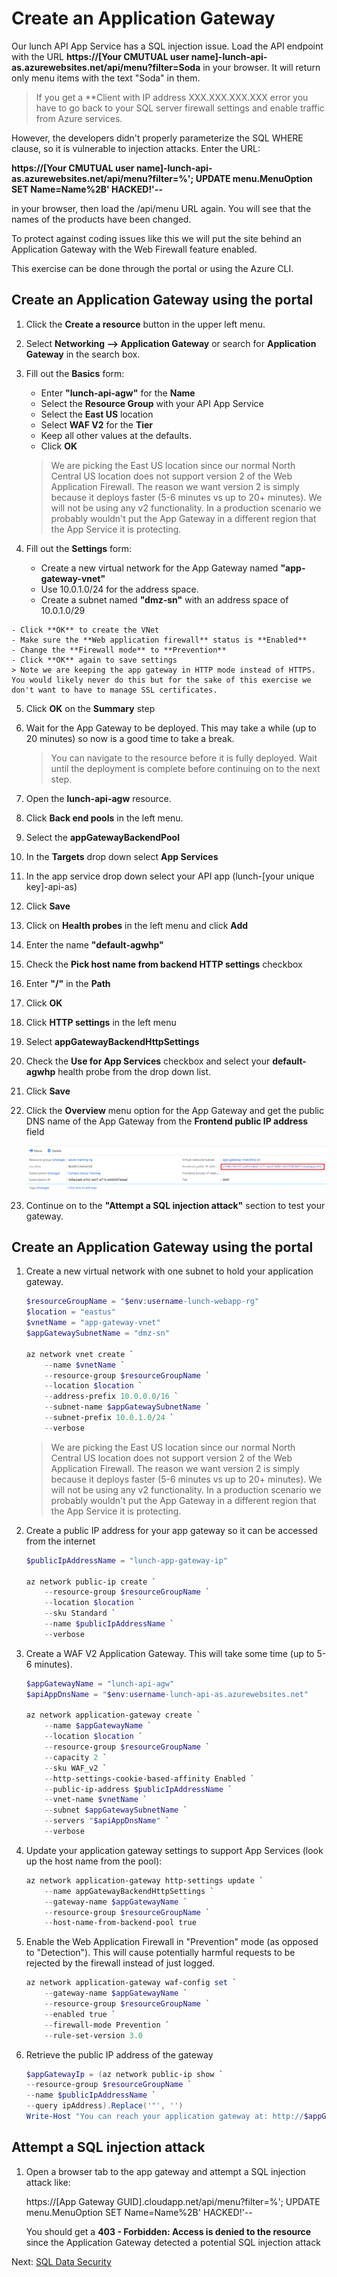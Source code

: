 
# Create an Application Gateway

Our lunch API App Service has a SQL injection issue.  Load the API endpoint with the URL
**https://[Your CMUTUAL user name]-lunch-api-as.azurewebsites.net/api/menu?filter=Soda**
in your browser.  It will return only menu items with the text "Soda" in them.

> If you get a **Client with IP address XXX.XXX.XXX.XXX error you have to go back to your SQL server firewall settings and enable traffic from Azure services.

However, the developers didn't properly parameterize the SQL WHERE clause, so it is vulnerable to injection attacks.  Enter the URL:

**https://[Your CMUTUAL user name]-lunch-api-as.azurewebsites.net/api/menu?filter=%'; UPDATE menu.MenuOption SET Name=Name%2B' HACKED!'--**

in your browser, then load the /api/menu URL again.  You will see that the names of the products have been changed.

To protect against coding issues like this we will put the site behind an Application Gateway with the Web Firewall feature enabled.

This exercise can be done through the portal or using the Azure CLI.

## Create an Application Gateway using the portal

1. Click the **Create a resource** button in the upper left menu.

2. Select **Networking --> Application Gateway** or search for **Application Gateway** in the search box.

3. Fill out the **Basics** form:
    - Enter **"lunch-api-agw"** for the **Name**
    - Select the **Resource Group** with your API App Service
    - Select the **East US** location
    - Select **WAF V2** for the **Tier**
    - Keep all other values at the defaults.
    - Click **OK**

    > We are picking the East US location since our normal North Central US location does not support version 2 of the Web Application Firewall.  The reason we want version 2 is simply because it deploys faster (5-6 minutes vs up to 20+ minutes). We will not be using any v2 functionality.  In a production scenario we probably wouldn't put the App Gateway in a different region that the App Service it is protecting.

4. Fill out the **Settings** form:
    - Create a new virtual network for the App Gateway named **"app-gateway-vnet"**
    - Use 10.0.1.0/24 for the address space.
    - Create a subnet named **"dmz-sn"** with an address space of 10.0.1.0/29
<!--
    > Application Gateway consumes one private IP address per instance, plus another private IP address if a private frontend IP configuration is configured. Also, Azure reserves the first four and last IP address in each subnet for internal usage. For example, if an application gateway is set to three instances and no private frontend IP, then a /29 subnet size or greater is needed. In this case, the application gateway uses three IP addresses. If you have three instances and an IP address for the private frontend IP configuration, then a /28 subnet size or greater is needed as four IP addresses are required.
-->
    - Click **OK** to create the VNet
    - Make sure the **Web application firewall** status is **Enabled**
    - Change the **Firewall mode** to **Prevention**
    - Click **OK** again to save settings
    > Note we are keeping the app gateway in HTTP mode instead of HTTPS. You would likely never do this but for the sake of this exercise we don't want to have to manage SSL certificates.

5. Click **OK** on the **Summary** step

6. Wait for the App Gateway to be deployed. This may take a while (up to 20 minutes) so now is a good time to take a break.

    > You can navigate to the resource before it is fully deployed. Wait until the deployment is complete before continuing on to the next step.

7. Open the **lunch-api-agw** resource.

8. Click **Back end pools** in the left menu.

9. Select the **appGatewayBackendPool**

10. In the **Targets** drop down select **App Services**

11. In the app service drop down select your API app (lunch-[your unique key]-api-as)

12. Click **Save**

13. Click on **Health probes** in the left menu and click **Add**

14. Enter the name **"default-agwhp"**

15. Check the **Pick host name from backend HTTP settings** checkbox

16. Enter **"/"** in the **Path**

17. Click **OK**

18. Click **HTTP settings** in the left menu

19. Select **appGatewayBackendHttpSettings**

20. Check the **Use for App Services** checkbox and select your **default-agwhp** health probe from the drop down list.

21. Click **Save**

13. Click the **Overview** menu option for the App Gateway and get the public DNS name of the App Gateway from the **Frontend public IP address** field

    ![Public DNS](images/app-gateway-dns.png)

14. Continue on to the **"Attempt a SQL injection attack"** section to test your gateway.

## Create an Application Gateway using the portal

1. Create a new virtual network with one subnet to hold your application gateway.

    ```powershell
    $resourceGroupName = "$env:username-lunch-webapp-rg"
    $location = "eastus"
    $vnetName = "app-gateway-vnet"
    $appGatewaySubnetName = "dmz-sn"

    az network vnet create `
        --name $vnetName `
        --resource-group $resourceGroupName `
        --location $location `
        --address-prefix 10.0.0.0/16 `
        --subnet-name $appGatewaySubnetName `
        --subnet-prefix 10.0.1.0/24 `
        --verbose
    ```

    > We are picking the East US location since our normal North Central US location does not support version 2 of the Web Application Firewall.  The reason we want version 2 is simply because it deploys faster (5-6 minutes vs up to 20+ minutes). We will not be using any v2 functionality.  In a production scenario we probably wouldn't put the App Gateway in a different region that the App Service it is protecting.

2. Create a public IP address for your app gateway so it can be accessed from the internet

    ```powershell
    $publicIpAddressName = "lunch-app-gateway-ip"

    az network public-ip create `
        --resource-group $resourceGroupName `
        --location $location `
        --sku Standard `
        --name $publicIpAddressName `
        --verbose
    ```

3. Create a WAF V2 Application Gateway. This will take some time (up to 5-6 minutes).

    ```powershell
    $appGatewayName = "lunch-api-agw"
    $apiAppDnsName = "$env:username-lunch-api-as.azurewebsites.net"

    az network application-gateway create `
        --name $appGatewayName `
        --location $location `
        --resource-group $resourceGroupName `
        --capacity 2 `
        --sku WAF_v2 `
        --http-settings-cookie-based-affinity Enabled `
        --public-ip-address $publicIpAddressName `
        --vnet-name $vnetName `
        --subnet $appGatewaySubnetName `
        --servers "$apiAppDnsName" `
        --verbose
    ```

4. Update your application gateway settings to support App Services (look up the host name from the pool):

    ```powershell
    az network application-gateway http-settings update `
        --name appGatewayBackendHttpSettings `
        --gateway-name $appGatewayName `
        --resource-group $resourceGroupName `
        --host-name-from-backend-pool true
    ```

5. Enable the Web Application Firewall in "Prevention" mode (as opposed to "Detection"). This will cause potentially harmful requests to be rejected by the firewall instead of just logged.

    ```powershell
    az network application-gateway waf-config set `
        --gateway-name $appGatewayName `
        --resource-group $resourceGroupName `
        --enabled true `
        --firewall-mode Prevention `
        --rule-set-version 3.0
    ```

6. Retrieve the public IP address of the gateway

    ```powershell
    $appGatewayIp = (az network public-ip show `
    --resource-group $resourceGroupName `
    --name $publicIpAddressName `
    --query ipAddress).Replace('"', '')
    Write-Host "You can reach your application gateway at: http://$appGatewayIp"
    ```

## Attempt a SQL injection attack

1. Open a browser tab to the app gateway and attempt a SQL injection attack like:

    https://[App Gateway GUID].cloudapp.net/api/menu?filter=%'; UPDATE menu.MenuOption SET Name=Name%2B' HACKED!'--

    You should get a **403 - Forbidden: Access is denied to the resource** since the Application Gateway detected a potential SQL injection attack

Next: [SQL Data Security](11-sql-data-security.md)